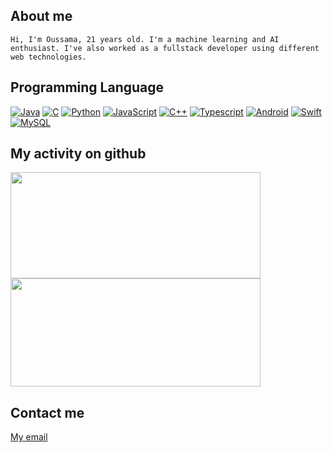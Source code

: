 ## About me
```
Hi, I'm Oussama, 21 years old. I'm a machine learning and AI enthusiast. I've also worked as a fullstack developer using different web technologies.
```
## Programming Language
[![Java](https://img.shields.io/badge/-Java-05122A?style=flat&logo=Java&logoColor=blue)](https://github.com/oussiw?tab=repositories&language=python)
[![C](https://img.shields.io/badge/-C-05122A?style=flat&logo=Codio)](https://github.com/oussiw?tab=repositories&language=python)
[![Python](https://img.shields.io/badge/-Python-05122A?style=flat&logo=python)](https://github.com/oussiw?tab=repositories&language=python)
[![JavaScript](https://img.shields.io/badge/-JavaScript-05122A?style=flat&logo=JavaScript)](https://github.com/oussiw?tab=repositories&language=javascript)
[![C++](https://img.shields.io/badge/-C++-05122A?style=flat&logo=C%2b%2b&logoColor=blue)](https://github.com/oussiw)
[![Typescript](https://img.shields.io/badge/-TypeScript-05122A?style=flat&logo=TypeScript)](https://github.com/oussiw?tab=repositories&language=typescript)
[![Android](https://img.shields.io/badge/-Android-05122A?style=flat&logo=android)](https://github.com/oussiw)
[![Swift](https://img.shields.io/badge/-Swift-05122A?style=flat&logo=Swift)](https://github.com/oussiw)
[![MySQL](https://img.shields.io/badge/-MySQL-05122A?style=flat&logo=mysql&logoColor=blue)](https://github.com/oussiw)

## My activity on github
<a href="https://github.com/oussiw?tab=repositories">
    <img height="170px" width="400px" src="https://github-readme-stats.vercel.app/api?username=oussiw&hide_title=true&hide_border=true&show_icons=true&include_all_commits=true&count_private=true&line_height=30&text_color=000&icon_color=000&bg_color=0,ea6161,ffc64d,fffc4d,52fa5a&theme=graywhite" />
    <img height="173px" width="400px" src="https://github-readme-stats.vercel.app/api/top-langs/?username=oussiw&hide=html&hide_title=true&hide_border=true&layout=compact&langs_count=7&exclude_repo=comp426,Redventures-Movie-Quotes&text_color=000&icon_color=fff&bg_color=0,52fa5a,4dfcff,c64dff&theme=graywhite" />
</a>

## Contact me
[My email](mailto:oussama.siwane@outlook.com)
